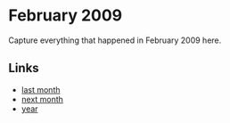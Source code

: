 # February 2009

Capture everything that happened in February 2009 here.

## Links
- [last month](calendar/months/2009-01.md)
- [next month](calendar/months/2009-03.md)
- [year](calendar/years/2009.md)